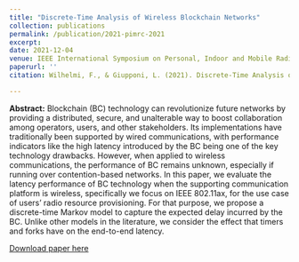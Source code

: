```yaml
---
title: "Discrete-Time Analysis of Wireless Blockchain Networks"
collection: publications
permalink: /publication/2021-pimrc-2021
excerpt: 
date: 2021-12-04
venue: IEEE International Symposium on Personal, Indoor and Mobile Radio Communications (PIMRC) 
paperurl: ''
citation: Wilhelmi, F., & Giupponi, L. (2021). Discrete-Time Analysis of Wireless Blockchain Networks.

---
```

**Abstract:** Blockchain (BC) technology can revolutionize future networks by providing a distributed, secure, and unalterable way
to boost collaboration among operators, users, and other stakeholders. Its implementations have traditionally been supported by
wired communications, with performance indicators like the high latency introduced by the BC being one of the key technology
drawbacks. However, when applied to wireless communications, the performance of BC remains unknown, especially if running
over contention-based networks. In this paper, we evaluate the latency performance of BC technology when the supporting
communication platform is wireless, specifically we focus on IEEE 802.11ax, for the use case of users’ radio resource provisioning.
For that purpose, we propose a discrete-time Markov model to capture the expected delay incurred by the BC. Unlike other
models in the literature, we consider the effect that timers and forks have on the end-to-end latency.

[Download paper here](https://arxiv.org/pdf/2104.05586.pdf)